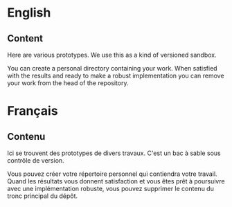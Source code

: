# English
## Content
Here are various prototypes. We use this as a kind of versioned
sandbox.

You can create a personal directory containing your work. When
satisfied with the results and ready to make a robust implementation
you can remove your work from the head of the repository.
# Français
## Contenu
Ici se trouvent des prototypes de divers travaux. C'est un bac à sable
sous contrôle de version.

Vous pouvez créer votre répertoire personnel qui contiendra votre
travail. Quand les résultats vous donnent satisfaction et vous êtes
prêt à poursuivre avec une implémentation robuste, vous pouvez
supprimer le contenu du tronc principal du dépôt.
